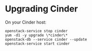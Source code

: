 # Upgrading Cinder

On your Cinder host:

    openstack-service stop cinder
    yum -d1 -y upgrade \*cinder\*
    openstack-db --service cinder --update
    openstack-service start cinder

